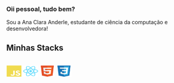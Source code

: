 ### Oii pessoal, tudo bem?

Sou a Ana Clara Anderle, estudante de ciência da computação e desenvolvedora!

## Minhas Stacks

<div style="display: inline_block"><br>
  <img align="center" alt="ana-Js" height="30" width="40" src="https://raw.githubusercontent.com/devicons/devicon/master/icons/javascript/javascript-plain.svg">
  <img align="center" alt="ana-React" height="30" width="40" src="https://raw.githubusercontent.com/devicons/devicon/master/icons/react/react-original.svg">
  <img align="center" alt="ana-HTML" height="30" width="40" src="https://raw.githubusercontent.com/devicons/devicon/master/icons/html5/html5-original.svg">
  <img align="center" alt="ana-CSS" height="30" width="40" src="https://raw.githubusercontent.com/devicons/devicon/master/icons/css3/css3-original.svg">
</div>
